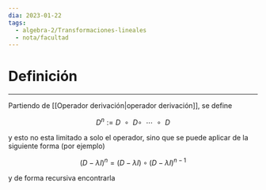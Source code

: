 ```yaml
---
dia: 2023-01-22
tags:
  - algebra-2/Transformaciones-lineales
  - nota/facultad
---
```

# Definición
---
Partiendo de [[Operador derivación|operador derivación]], se define 

$$ D^n := D ~~ \circ ~~ D \circ ~~ \cdots ~~ \circ ~~ D$$

y esto no esta limitado a solo el operador, sino que se puede aplicar de la siguiente forma (por ejemplo)

$$ (D - \lambda I)^n = (D - \lambda I) \circ (D - \lambda I)^{n - 1} $$

y de forma recursiva encontrarla